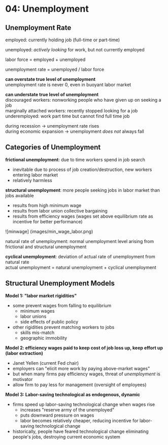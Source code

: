 # 04: Unemployment

## Unemployment Rate

employed: currently holding job (full-time or part-time)

unemployed: *actively looking* for work, but not currently employed

labor force = employed + unemployed

unemployment rate = unemployed / labor force

**can overstate true level of unemployment**  
unemployment rate is never 0, even in buoyant labor market

**can understate true level of unemployment**  
discouraged workers: nonworking people who have given up on seeking a job  
marginally attached workers: recently stopped looking for a job  
underemployed: work part time but cannot find full time job  

during recession -> unemployment rate rises  
during economic expansion -> unemployment *does not* always fall

## Categories of Unemployment

**frictional unemployment**: due to time workers spend in job search
* inevitable due to process of job creation/destruction, new workers entering labor market
* relatively harmless

**structural unemployment**: more people seeking jobs in labor market than jobs available
* results from high minimum wage
* results from labor union collective bargaining
* results from efficiency wages (wages set above equilibrium rate as incentive for better performance)

![minwage] (images/min_wage_labor.png)

natural rate of unemployment: normal unemployment level arising from frictional and structural unemployment
 
**cyclical unemployment**: deviation of actual rate of unemployment from natural rate  
actual unemployment = natural unemployment + cyclical unemployment

## Structural Unemployment Models

**Model 1: "labor market rigidities"**
- some prevent wages from falling to equilibrium
	- minimum wages
	- labor unions 
	- side effects of public policy
- other rigidities prevent matching workers to jobs
	- skills mis-match
	- geographic immobility

**Model 2: efficiency wages paid to keep cost of job loss up, keep effort up (labor extraction)**
- Janet Yellen (current Fed chair)
- employers can "elicit more work by paying above-market wages"
- but when many firms pay efficiency wages, threat of *unemployment* is motivator
- allow firm to pay less for management (oversight of employees)

**Model 3: Labor-saving technological as endogenous, dynamic**
- firms speed up labor-saving technological change when wages rise
	- increases "reserve army of the unemployed"
	- puts downward pressure on wages
	- labor becomes relatively cheaper, reducing incentive for labor-saving technological change
- historically, people have feared technological change eliminating people's jobs, destroying current economic system 
